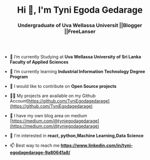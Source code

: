 
<h1 align="center">Hi 👋, I'm Tyni Egoda Gedarage</h1>

<h3 align="center">Undergraduate of Uva Wellassa Universit ||Blogger ||FreeLanser</h3>


<br></br>

- 🔭 I’m currently Studying at **Uva Wellassa University of Sri Lanka Faculty of Applied Sciences**

- 🌱 I’m currently learning **Industrial Information Technology Degree Program**

- 👯 I would like to contribute on **Open Source projects**

- 👨‍💻 My projects are available on my Github Account[https://github.com/TyniEgodagedarage](https://github.com/TyniEgodagedarage)

- 📝 I have my own blog area on medium [https://medium.com/@tyniegodagedarage](https://medium.com/@tyniegodagedarage)

- 👧 I'm interested in **react, python,Machine Learning,Data Science**

- 📫 Best way to reach me **https://www.linkedin.com/in/tyni-egodagedarage-9a80641a8/**
